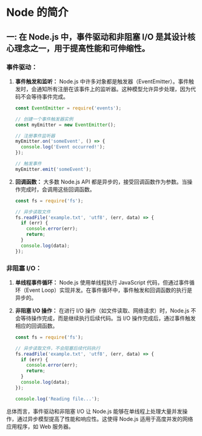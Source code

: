 # Node 的简介
## 一: 在 Node.js 中，事件驱动和非阻塞 I/O 是其设计核心理念之一，用于提高性能和可伸缩性。

### 事件驱动：

1. **事件触发和监听：** Node.js 中许多对象都是触发器（EventEmitter）。事件触发时，会通知所有注册在该事件上的监听器。这种模型允许异步处理，因为代码不会等待事件完成。

    ```javascript
    const EventEmitter = require('events');
    
    // 创建一个事件触发器实例
    const myEmitter = new EventEmitter();
    
    // 注册事件监听器
    myEmitter.on('someEvent', () => {
      console.log('Event occurred!');
    });
    
    // 触发事件
    myEmitter.emit('someEvent');
    ```

2. **回调函数：** 大多数 Node.js API 都是异步的，接受回调函数作为参数。当操作完成时，会调用这些回调函数。

    ```javascript
    const fs = require('fs');
    
    // 异步读取文件
    fs.readFile('example.txt', 'utf8', (err, data) => {
      if (err) {
        console.error(err);
        return;
      }
      console.log(data);
    });
    ```

### 非阻塞 I/O：

1. **单线程事件循环：** Node.js 使用单线程执行 JavaScript 代码，但通过事件循环（Event Loop）实现并发。在事件循环中，事件触发和回调函数的执行是异步的。

2. **非阻塞 I/O 操作：** 在进行 I/O 操作（如文件读取、网络请求）时，Node.js 不会等待操作完成，而是继续执行后续代码。当 I/O 操作完成后，通过事件触发相应的回调函数。

    ```javascript
    const fs = require('fs');
    
    // 异步读取文件，不会阻塞后续代码执行
    fs.readFile('example.txt', 'utf8', (err, data) => {
      if (err) {
        console.error(err);
        return;
      }
      console.log(data);
    });
    
    console.log('Reading file...');
    ```

总体而言，事件驱动和非阻塞 I/O 让 Node.js 能够在单线程上处理大量并发操作，通过异步模型提高了性能和响应性。这使得 Node.js 适用于高度并发的网络应用程序，如 Web 服务器。